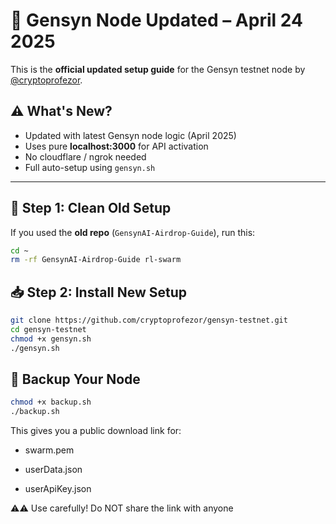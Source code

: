 # 📢 Gensyn Node Updated – April 24 2025

This is the **official updated setup guide** for the Gensyn testnet node by [@cryptoprofezor](https://github.com/cryptoprofezor).

## ⚠️ What's New?

- Updated with latest Gensyn node logic (April 2025)
- Uses pure **localhost:3000** for API activation
- No cloudflare / ngrok needed
- Full auto-setup using `gensyn.sh`

---

## 🧽 Step 1: Clean Old Setup

If you used the **old repo** (`GensynAI-Airdrop-Guide`), run this:

```bash
cd ~
rm -rf GensynAI-Airdrop-Guide rl-swarm
```

## 📥 Step 2: Install New Setup

```bash
git clone https://github.com/cryptoprofezor/gensyn-testnet.git
cd gensyn-testnet
chmod +x gensyn.sh
./gensyn.sh
```

## 🔄 Backup Your Node

```bash
chmod +x backup.sh
./backup.sh
```

This gives you a public download link for:

- swarm.pem

- userData.json

- userApiKey.json

⚠️⚠️ Use carefully! Do NOT share the link with anyone


